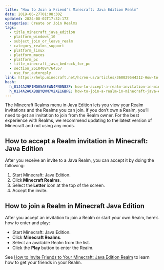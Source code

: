 ```yaml
---
title: "How to Join a Friend's Minecraft: Java Edition Realm"
date: 2019-06-27T01:08:30Z
updated: 2024-08-02T17:32:17Z
categories: Create or Join Realms
tags:
  - title_minecraft_java_edition
  - platform_windows_10
  - subject_join_or_leave_realm
  - category_realms_support
  - platform_linux
  - platform_macos
  - platform_pc
  - title_minecraft_java_bedrock_for_pc
  - section_26104084764557
  - use_for_autoreply
link: https://help.minecraft.net/hc/en-us/articles/360029644312-How-to-Join-a-Friend-s-Minecraft-Java-Edition-Realm
hash:
  h_01J4A29P1MG05AEEWN4PN0N8ZF: how-to-accept-a-realm-invitation-in-minecraft-java-edition
  h_01J4A2A0XBQBYQWM7V2XE16BPE: how-to-join-a-realm-in-minecraft-java-edition
---
```


The Minecraft Realms menu in Java Edition lets you view your Realm invitations and the Realms you can join. If you don’t own a Realm, you’ll need to get an invitation to join from the Realm owner. For the best experience with Realms, we recommend updating to the latest version of Minecraft and not using any mods.

## How to accept a Realm invitation in Minecraft: Java Edition

After you receive an invite to a Java Realm, you can accept it by doing the following:

1.  Start Minecraft: Java Edition.
2.  Click **Minecraft Realms**.
3.  Select the **Letter** icon at the top of the screen.
4.  Accept the invite.

## How to join a Realm in Minecraft Java Edition

After you accept an invitation to join a Realm or start your own Realm, here’s how to enter and play:

- Start Minecraft: Java Edition.
- Click **Minecraft Realms**.
- Select an available Realm from the list.
- Click the **Play** button to enter the Realm.

See [How to Invite Friends to Your Minecraft: Java Edition Realm](./How-to-Invite-Friends-to-Your-Minecraft-Java-Edition-Realm.md) to learn how to get your friends in your Realm.
